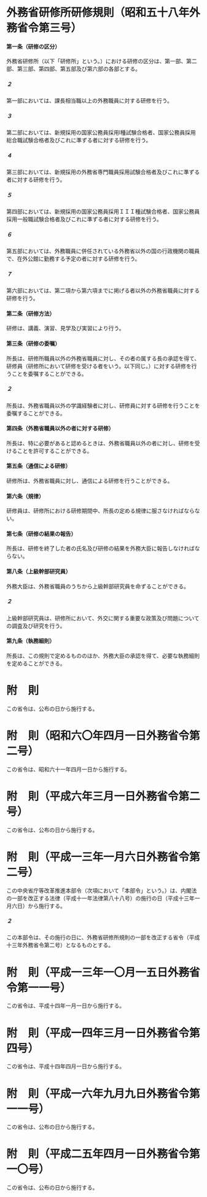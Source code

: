 # 外務省研修所研修規則（昭和五十八年外務省令第三号）
#### 第一条（研修の区分）
外務省研修所（以下「研修所」という。）における研修の区分は、第一部、第二部、第三部、第四部、第五部及び第六部の各部とする。
##### ２
第一部においては、課長相当職以上の外務職員に対する研修を行う。
##### ３
第二部においては、新規採用の国家公務員採用Ⅰ種試験合格者、国家公務員採用総合職試験合格者及びこれに準ずる者に対する研修を行う。
##### ４
第三部においては、新規採用の外務省専門職員採用試験合格者及びこれに準ずる者に対する研修を行う。
##### ５
第四部においては、新規採用の国家公務員採用ＩＩＩ種試験合格者、国家公務員採用一般職試験合格者及びこれに準ずる者に対する研修を行う。
##### ６
第五部においては、外務職員に併任されている外務省以外の国の行政機関の職員で、在外公館に勤務する予定の者に対する研修を行う。
##### ７
第六部においては、第二項から第六項までに掲げる者以外の外務省職員に対する研修を行う。
#### 第二条（研修方法）
研修は、講義、演習、見学及び実習により行う。
#### 第三条（研修の委嘱）
所長は、研修所職員以外の外務省職員に対し、その者の属する長の承認を得て、研修員（研修所において研修を受ける者をいう。以下同じ。）に対する研修を行うことを委嘱することができる。
##### ２
所長は、外務省職員以外の学識経験者に対し、研修員に対する研修を行うことを委嘱することができる。
#### 第四条（外務省職員以外の者に対する研修）
所長は、特に必要があると認めるときは、外務省職員以外の者に対し、研修を受けることを許可することができる。
#### 第五条（通信による研修）
研修所は、外務省職員に対し、通信による研修を行うことができる。
#### 第六条（規律）
研修員は、研修所における研修期間中、所長の定める規律に服さなければならない。
#### 第七条（研修の結果の報告）
所長は、研修を終了した者の氏名及び研修の結果を外務大臣に報告しなければならない。
#### 第八条（上級幹部研究員）
外務大臣は、外務省職員のうちから上級幹部研究員を命ずることができる。
##### ２
上級幹部研究員は、研修所において、外交に関する重要な政策及び問題についての調査及び研究を行う。
#### 第九条（執務細則）
所長は、この規則で定めるもののほか、外務大臣の承認を得て、必要な執務細則を定めることができる。
# 附　則
この省令は、公布の日から施行する。
# 附　則（昭和六〇年四月一日外務省令第二号）
この省令は、昭和六十一年四月一日から施行する。
# 附　則（平成六年三月一日外務省令第二号）
この省令は、公布の日から施行する。
# 附　則（平成一三年一月六日外務省令第二号）
この中央省庁等改革推進本部令（次項において「本部令」という。）は、内閣法の一部を改正する法律（平成十一年法律第八十八号）の施行の日（平成十三年一月六日）から施行する。
##### ２
この本部令は、その施行の日に、外務省研修所規則の一部を改正する省令（平成十三年外務省令第二号）となるものとする。
# 附　則（平成一三年一〇月一五日外務省令第一一号）
この省令は、平成十四年一月一日から施行する。
# 附　則（平成一四年三月一日外務省令第四号）
この省令は、平成十四年四月一日から施行する。
# 附　則（平成一六年九月九日外務省令第一一号）
この省令は、公布の日から施行する。
# 附　則（平成二五年四月一日外務省令第一〇号）
この省令は、公布の日から施行する。
